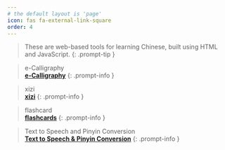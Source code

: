 ```yaml
---
# the default layout is 'page'
icon: fas fa-external-link-square
order: 4
---
```

> These are web-based tools for learning Chinese, built using HTML and JavaScript.
{: .prompt-tip }

> e-Calligraphy <br> [**e-Calligraphy**](https://linsnotes.github.io/e-calligraphy/)
{: .prompt-info }

> xizi <br> [**xizi**](https://linsnotes.github.io/xizi/)
{: .prompt-info }

> flashcard <br> [**flashcards**](https://linsnotes.github.io/flashcard/)
{: .prompt-info }

> Text to Speech and Pinyin Conversion <br> [**Text to Speech & Pinyin Conversion**](https://linsnotes.github.io/tts/)
{: .prompt-info }


